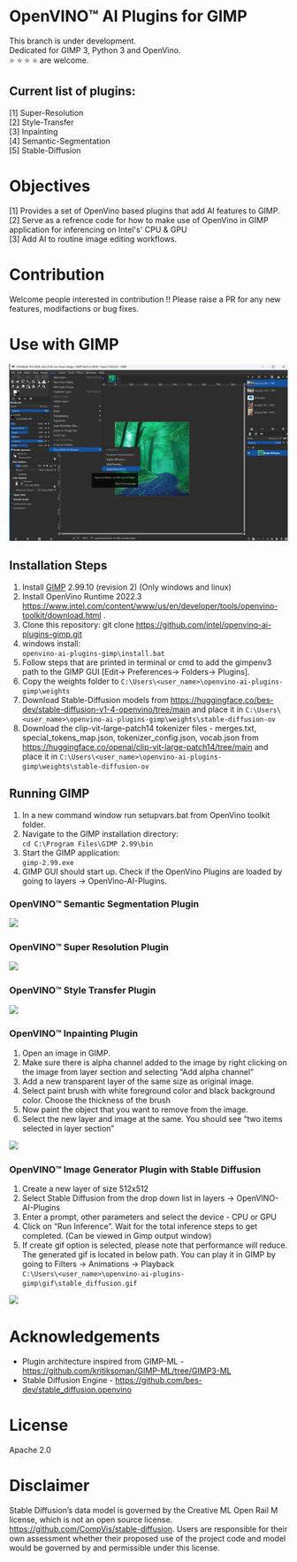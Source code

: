 

# OpenVINO™ AI Plugins for GIMP

This branch is under development. <br>Dedicated for GIMP 3, Python 3 and OpenVino.<br> :star: :star: :star: :star: are welcome.<br>

## Current list of plugins:
[1] Super-Resolution <br>
[2] Style-Transfer <br>
[3] Inpainting <br>
[4] Semantic-Segmentation <br>
[5] Stable-Diffusion <br>

# Objectives
[1] Provides a set of OpenVino based plugins that add AI features to GIMP. <br>
[2] Serve as a refrence code for how to make use of OpenVino in GIMP application for inferencing on Intel's' CPU & GPU  <br>
[3] Add AI to routine image editing workflows. <br>

# Contribution 
Welcome people interested in contribution !! 
Please raise a PR for any new features, modifactions or bug fixes. 

# Use with GIMP
![gimp-screenshot](gimp-screenshot.PNG)

## Installation Steps
1. Install [GIMP](https://download.gimp.org/gimp/v2.99/windows/gimp-2.99.10-setup-2.exe) 2.99.10 (revision 2)  (Only windows and linux) <br>
2. Install OpenVino Runtime 2022.3 https://www.intel.com/content/www/us/en/developer/tools/openvino-toolkit/download.html . <br>
3. Clone this repository: git clone https://github.com/intel/openvino-ai-plugins-gimp.git <br>
4. windows install: <br>
```openvino-ai-plugins-gimp\install.bat```<br>
5. Follow steps that are printed in terminal or cmd to add the gimpenv3 path to the GIMP GUI [Edit-> Preferences-> Folders-> Plugins]. <br>
6. Copy the weights folder to ```C:\Users\<user_name>\openvino-ai-plugins-gimp\weights``` <br>
7. Download Stable-Diffusion models from https://huggingface.co/bes-dev/stable-diffusion-v1-4-openvino/tree/main and place it in ```C:\Users\<user_name>\openvino-ai-plugins-gimp\weights\stable-diffusion-ov``` <br>
8. Download the clip-vit-large-patch14 tokenizer files - merges.txt, special_tokens_map.json, tokenizer_config.json, vocab.json  from https://huggingface.co/openai/clip-vit-large-patch14/tree/main and place it in ```C:\Users\<user_name>\openvino-ai-plugins-gimp\weights\stable-diffusion-ov``` <br>

## Running GIMP
1. In a new command window run setupvars.bat from OpenVino toolkit folder. <br>
2. Navigate to the GIMP installation directory: <br>
```cd C:\Program Files\GIMP 2.99\bin```
3. Start the GIMP application: <br>
```gimp-2.99.exe``` <br>
4. GIMP GUI should start up. Check if the OpenVino Plugins are loaded by going to layers -> OpenVino-AI-Plugins. <br>

### OpenVINO™ Semantic Segmentation Plugin
![](gifs/semantic-segmentation.webp)

### OpenVINO™ Super Resolution Plugin 
![](gifs/super-res.webp)

### OpenVINO™ Style Transfer Plugin
![](gifs/style-transfer.webp)

### OpenVINO™ Inpainting Plugin 
1. Open an image in GIMP. <br>
2. Make sure there is alpha channel added to the image by right clicking on the image from layer section and selecting “Add alpha channel” <br>
3. Add a new transparent layer of the same size as original image. <br>
4. Select paint brush with white foreground color and black background color. Choose the thickness of the brush <br>
5. Now paint the object that you want to remove from the image. <br>
6. Select the new layer and image at the same. You should see “two items selected in layer section” <br>


![](gifs/inpainting.webp)

### OpenVINO™ Image Generator Plugin with Stable Diffusion
1. Create a new layer of size 512x512 <br>
2. Select Stable Diffusion from the drop down list in layers -> OpenVINO-AI-Plugins <br>
3. Enter a prompt, other parameters and select the device - CPU or GPU <br>
4. Click on “Run Inference”. Wait for the total inference steps to get completed. (Can be viewed in Gimp output window) <br>
5. If create gif option is selected, please note that performance will reduce. The generated gif is located in below path. You can play it in GIMP by going to Filters -> Animations -> Playback <br>
```C:\Users\<user_name>\openvino-ai-plugins-gimp\gif\stable_diffusion.gif``` <br>

![](gifs/stable-diffusion.webp)



# Acknowledgements
* Plugin architecture inspired from GIMP-ML - https://github.com/kritiksoman/GIMP-ML/tree/GIMP3-ML
* Stable Diffusion Engine - https://github.com/bes-dev/stable_diffusion.openvino



# License
Apache 2.0


# Disclaimer
Stable Diffusion’s data model is governed by the Creative ML Open Rail M license, which is not an open source license.
https://github.com/CompVis/stable-diffusion. Users are responsible for their own assessment whether their proposed use of the project code and model would be governed by and permissible under this license.

